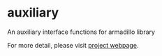 auxiliary
=========

An auxiliary interface functions for armadillo library

For more detail, please visit [project webpage](http://seonho.github.io/auxiliary/).
